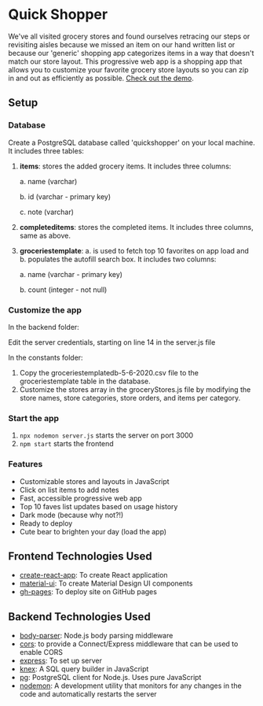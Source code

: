 # Quick Shopper

We've all visited grocery stores and found ourselves retracing our steps or revisiting aisles because we missed an item on our hand written list or because our 'generic' shopping app categorizes items in a way that doesn't match our store layout. This progressive web app is a shopping app that allows you to customize your favorite grocery store layouts so you can zip in and out as efficiently as possible. [Check out the demo](https://ihouwat.github.io/shopping-list-react-app-demo/).

## Setup 

### Database

Create a PostgreSQL database called 'quickshopper' on your local machine. It includes three tables:

1. **items**: stores the added grocery items. It includes three columns:

    a. name (varchar)

    b. id (varchar - primary key)
  
    c. note (varchar)

2. **completeditems**: stores the completed items. It includes three columns, same as above.

3. **groceriestemplate**: a. is used to fetch top 10 favorites on app load and b. populates the autofill search box. It includes two columns:

    a. name (varchar - primary key)

    b. count (integer - not null)

### Customize the app

In the backend folder:

Edit the server credentials, starting on line 14 in the server.js file

In the constants folder:
1. Copy the groceriestemplatedb-5-6-2020.csv file to the groceriestemplate table in the database.
2. Customize the stores array in the groceryStores.js file by modifying the store names, store categories, store orders, and items per category.

### Start the app

1. `npx nodemon server.js` starts the server on port 3000
2. `npm start` starts the frontend

### Features
* Customizable stores and layouts in JavaScript
* Click on list items to add notes
* Fast, accessible progressive web app
* Top 10 faves list updates based on usage history 
* Dark mode (because why not?!)
* Ready to deploy
* Cute bear to brighten your day (load the app)

## Frontend Technologies Used
* [create-react-app](https://create-react-app.dev/): To create React application
* [material-ui](https://material-ui.com/): To create Material Design UI components
* [gh-pages](https://www.npmjs.com/package/gh-pages): To deploy site on GitHub pages

## Backend Technologies Used 
* [body-parser](https://www.npmjs.com/package/body-parser): Node.js body parsing middleware
* [cors](https://www.npmjs.com/package/cors): to provide a Connect/Express middleware that can be used to enable CORS
* [express](https://www.npmjs.com/package/express): To set up server
* [knex](https://www.npmjs.com/package/knex): A SQL query builder in JavaScript
* [pg](https://www.npmjs.com/package/pg): PostgreSQL client for Node.js. Uses pure JavaScript
* [nodemon](https://www.npmjs.com/package/nodemon): A development utility that monitors for any changes in the code and automatically restarts the server